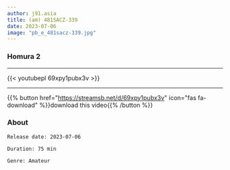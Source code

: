 ```yaml
---
author: j91.asia
title: (am) 481SACZ-339
date: 2023-07-06
image: "pb_e_481sacz-339.jpg"
---
```


### Homura 2
___

{{< youtubepl 69xpy1pubx3v >}}
___

{{% button href="https://streamsb.net/d/69xpy1pubx3v" icon="fas fa-download" %}}download this video{{% /button %}}
### About

`Release date: 2023-07-06`

`Duration: 75 min`

`Genre:	Amateur`